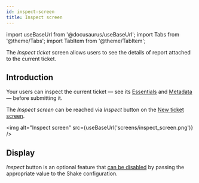 ```yaml
---
id: inspect-screen
title: Inspect screen
---
```

import useBaseUrl from '@docusaurus/useBaseUrl';
import Tabs from '@theme/Tabs';
import TabItem from '@theme/TabItem';

The *Inspect ticket* screen allows users to see the details of report attached to the current ticket.

## Introduction

Your users can inspect the current ticket — see its [Essentials](android/essentials.md) and [Metadata](android/metadata.md) — before submitting it.

The *Inspect screen* can be reached via *Inspect* button on the [New ticket screen](android/new-ticket-screen.md).

<img
  alt="Inspect screen"
  src={useBaseUrl('screens/inspect_screen.png')}
/>


## Display

*Inspect* button is an optional feature that [can be disabled](android/inspect.md) by passing the appropriate value to the Shake configuration.
